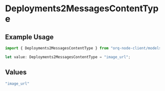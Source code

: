 # Deployments2MessagesContentType

## Example Usage

```typescript
import { Deployments2MessagesContentType } from "orq-node-client/models/components";

let value: Deployments2MessagesContentType = "image_url";
```

## Values

```typescript
"image_url"
```
